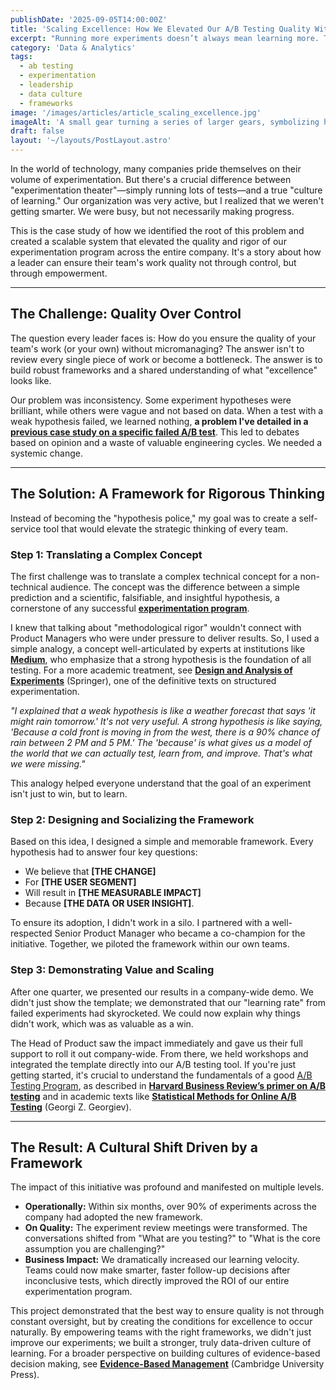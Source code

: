 ```yaml
---
publishDate: '2025-09-05T14:00:00Z'
title: 'Scaling Excellence: How We Elevated Our A/B Testing Quality Without Micromanagement'
excerpt: "Running more experiments doesn’t always mean learning more. This case study shows how we built a scalable framework that improved A/B testing rigor across the company—not by micromanaging, but by empowering teams to define and test strong hypotheses."
category: 'Data & Analytics'
tags:
  - ab testing
  - experimentation
  - leadership
  - data culture
  - frameworks
image: '/images/articles/article_scaling_excellence.jpg'
imageAlt: 'A small gear turning a series of larger gears, symbolizing how a small framework can scale excellence across an organization.'
draft: false
layout: '~/layouts/PostLayout.astro'
---
```


In the world of technology, many companies pride themselves on their volume of experimentation. But there's a crucial difference between "experimentation theater"—simply running lots of tests—and a true "culture of learning." Our organization was very active, but I realized that we weren't getting smarter. We were busy, but not necessarily making progress.

This is the case study of how we identified the root of this problem and created a scalable system that elevated the quality and rigor of our experimentation program across the entire company. It's a story about how a leader can ensure their team's work quality not through control, but through empowerment.

---

## The Challenge: Quality Over Control

The question every leader faces is: How do you ensure the quality of your team's work (or your own) without micromanaging? The answer isn't to review every single piece of work or become a bottleneck. The answer is to build robust frameworks and a shared understanding of what "excellence" looks like.

Our problem was inconsistency. Some experiment hypotheses were brilliant, while others were vague and not based on data. When a test with a weak hypothesis failed, we learned nothing, **a problem I've detailed in a [previous case study on a specific failed A/B test](/articles/how-failing-ab-test-forged-a-stronger-culture)**. This led to debates based on opinion and a waste of valuable engineering cycles. We needed a systemic change.

---

## The Solution: A Framework for Rigorous Thinking

Instead of becoming the "hypothesis police," my goal was to create a self-service tool that would elevate the strategic thinking of every team.

### Step 1: Translating a Complex Concept
The first challenge was to translate a complex technical concept for a non-technical audience. The concept was the difference between a simple prediction and a scientific, falsifiable, and insightful hypothesis, a cornerstone of any successful **[experimentation program](https://www.optimizely.com/optimization-glossary/ab-testing/)**.

I knew that talking about "methodological rigor" wouldn't connect with Product Managers who were under pressure to deliver results. So, I used a simple analogy, a concept well-articulated by experts at institutions like **[Medium](https://chuan-zhang.medium.com/building-a-trustworthy-a-b-testing-platform-practical-guide-and-an-architecture-demonstration-332446724ba0)**, who emphasize that a strong hypothesis is the foundation of all testing. For a more academic treatment, see **[Design and Analysis of Experiments](https://link.springer.com/book/10.1007/978-3-319-52250-0?utm_source=chatgpt.com)** (Springer), one of the definitive texts on structured experimentation.

*"I explained that a weak hypothesis is like a weather forecast that says 'it might rain tomorrow.' It's not very useful. A strong hypothesis is like saying, 'Because a cold front is moving in from the west, there is a 90% chance of rain between 2 PM and 5 PM.' The 'because' is what gives us a model of the world that we can actually test, learn from, and improve. That's what we were missing."*

This analogy helped everyone understand that the goal of an experiment isn't just to win, but to learn.

### Step 2: Designing and Socializing the Framework
Based on this idea, I designed a simple and memorable framework. Every hypothesis had to answer four key questions:

- We believe that **[THE CHANGE]**  
- For **[THE USER SEGMENT]**  
- Will result in **[THE MEASURABLE IMPACT]**  
- Because **[THE DATA OR USER INSIGHT]**.  

To ensure its adoption, I didn't work in a silo. I partnered with a well-respected Senior Product Manager who became a co-champion for the initiative. Together, we piloted the framework within our own teams.

### Step 3: Demonstrating Value and Scaling
After one quarter, we presented our results in a company-wide demo. We didn't just show the template; we demonstrated that our "learning rate" from failed experiments had skyrocketed. We could now explain why things didn't work, which was as valuable as a win.

The Head of Product saw the impact immediately and gave us their full support to roll it out company-wide. From there, we held workshops and integrated the template directly into our A/B testing tool. If you're just getting started, it's crucial to understand the fundamentals of a good <u>A/B Testing Program</u>, as described in **[Harvard Business Review’s primer on A/B testing](https://hbr.org/2017/06/a-refresher-on-ab-testing)** and in academic texts like **[Statistical Methods for Online A/B Testing](https://www.abtestingstats.com/Statistical-Methods-in-Online-A-B-Testing-pdf.pdf)** (Georgi Z. Georgiev).

---

## The Result: A Cultural Shift Driven by a Framework

The impact of this initiative was profound and manifested on multiple levels.

- **Operationally:** Within six months, over 90% of experiments across the company had adopted the new framework.  
- **On Quality:** The experiment review meetings were transformed. The conversations shifted from "What are you testing?" to "What is the core assumption you are challenging?"  
- **Business Impact:** We dramatically increased our learning velocity. Teams could now make smarter, faster follow-up decisions after inconclusive tests, which directly improved the ROI of our entire experimentation program.  

This project demonstrated that the best way to ensure quality is not through constant oversight, but by creating the conditions for excellence to occur naturally. By empowering teams with the right frameworks, we didn't just improve our experiments; we built a stronger, truly data-driven culture of learning. For a broader perspective on building cultures of evidence-based decision making, see **[Evidence-Based Management](https://hbr.org/2006/01/evidence-based-management)** (Cambridge University Press).
